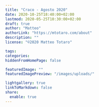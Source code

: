 ```yaml
---
title: "Craco - Agosto 2020"
date: 2020-10-25T18:40:00+02:00
lastmod: 2020-05-25T10:30:00+02:00
draft: true
author: "Matteo"
authorLink: "https://mtotaro.com/about"
description: ""
license: "©2020 Matteo Totaro"

tags:
categories:
hiddenFromHomePage: false

featuredImage: ""
featuredImagePreview: "/images/uploads/"

lightgallery: true
linkToMarkdown: false
share:
  enable: true
---
```

